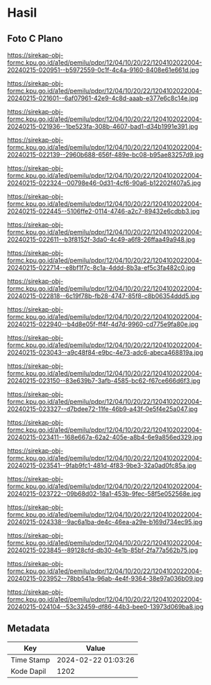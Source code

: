 # Hasil

## Foto C Plano

https://sirekap-obj-formc.kpu.go.id/a1ed/pemilu/pdpr/12/04/10/20/22/1204102022004-20240215-020951--b5972559-0c1f-4c4a-9160-8408e61e661d.jpg

https://sirekap-obj-formc.kpu.go.id/a1ed/pemilu/pdpr/12/04/10/20/22/1204102022004-20240215-021601--6af07961-42e9-4c8d-aaab-e377e6c8c14e.jpg

https://sirekap-obj-formc.kpu.go.id/a1ed/pemilu/pdpr/12/04/10/20/22/1204102022004-20240215-021936--1be523fa-308b-4607-bad1-d34b1991e391.jpg

https://sirekap-obj-formc.kpu.go.id/a1ed/pemilu/pdpr/12/04/10/20/22/1204102022004-20240215-022139--2960b688-656f-489e-bc08-b95ae83257d9.jpg

https://sirekap-obj-formc.kpu.go.id/a1ed/pemilu/pdpr/12/04/10/20/22/1204102022004-20240215-022324--00798e46-0d31-4cf6-90a6-b12202f407a5.jpg

https://sirekap-obj-formc.kpu.go.id/a1ed/pemilu/pdpr/12/04/10/20/22/1204102022004-20240215-022445--5106ffe2-0114-4746-a2c7-89432e6cdbb3.jpg

https://sirekap-obj-formc.kpu.go.id/a1ed/pemilu/pdpr/12/04/10/20/22/1204102022004-20240215-022611--b3f8152f-3da0-4c49-a6f8-26ffaa49a948.jpg

https://sirekap-obj-formc.kpu.go.id/a1ed/pemilu/pdpr/12/04/10/20/22/1204102022004-20240215-022714--e8bf1f7c-8c1a-4ddd-8b3a-ef5c3fa482c0.jpg

https://sirekap-obj-formc.kpu.go.id/a1ed/pemilu/pdpr/12/04/10/20/22/1204102022004-20240215-022818--6c19f78b-fb28-4747-85f8-c8b06354ddd5.jpg

https://sirekap-obj-formc.kpu.go.id/a1ed/pemilu/pdpr/12/04/10/20/22/1204102022004-20240215-022940--b4d8e05f-ff4f-4d7d-9960-cd775e9fa80e.jpg

https://sirekap-obj-formc.kpu.go.id/a1ed/pemilu/pdpr/12/04/10/20/22/1204102022004-20240215-023043--a9c48f84-e9bc-4e73-adc6-abeca468819a.jpg

https://sirekap-obj-formc.kpu.go.id/a1ed/pemilu/pdpr/12/04/10/20/22/1204102022004-20240215-023150--83e639b7-3afb-4585-bc62-f67ce666d6f3.jpg

https://sirekap-obj-formc.kpu.go.id/a1ed/pemilu/pdpr/12/04/10/20/22/1204102022004-20240215-023327--d7bdee72-11fe-46b9-a43f-0e5f4e25a047.jpg

https://sirekap-obj-formc.kpu.go.id/a1ed/pemilu/pdpr/12/04/10/20/22/1204102022004-20240215-023411--168e667a-62a2-405e-a8b4-6e9a856ed329.jpg

https://sirekap-obj-formc.kpu.go.id/a1ed/pemilu/pdpr/12/04/10/20/22/1204102022004-20240215-023541--9fab9fc1-481d-4f83-9be3-32a0ad0fc85a.jpg

https://sirekap-obj-formc.kpu.go.id/a1ed/pemilu/pdpr/12/04/10/20/22/1204102022004-20240215-023722--09b68d02-18a1-453b-9fec-58f5e052568e.jpg

https://sirekap-obj-formc.kpu.go.id/a1ed/pemilu/pdpr/12/04/10/20/22/1204102022004-20240215-024338--9ac6a1ba-de4c-46ea-a29e-b169d734ec95.jpg

https://sirekap-obj-formc.kpu.go.id/a1ed/pemilu/pdpr/12/04/10/20/22/1204102022004-20240215-023845--89128cfd-db30-4e1b-85bf-2fa77a562b75.jpg

https://sirekap-obj-formc.kpu.go.id/a1ed/pemilu/pdpr/12/04/10/20/22/1204102022004-20240215-023952--78bb541a-96ab-4e4f-9364-38e97a036b09.jpg

https://sirekap-obj-formc.kpu.go.id/a1ed/pemilu/pdpr/12/04/10/20/22/1204102022004-20240215-024104--53c32459-df86-44b3-bee0-13973d069ba8.jpg


## Metadata

| Key        | Value               |
| ---------- | ------------------- |
| Time Stamp | 2024-02-22 01:03:26 |
| Kode Dapil | 1202                |



